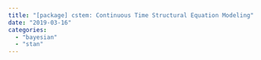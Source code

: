 ```yaml
---
title: "[package] cstem: Continuous Time Structural Equation Modeling"
date: "2019-03-16"
categories: 
  - "bayesian"
  - "stan"
---
```



